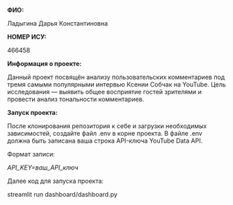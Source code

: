 **ФИО:**

Ладыгина Дарья Константиновна

**НОМЕР ИСУ:**

466458

**Информация о проекте:**

Данный проект посвящён анализу пользовательских комментариев под тремя самыми популярными интервью Ксении Собчак на YouTube.
Цель исследования — выявить общее восприятие гостей зрителями и провести анализ тональности комментариев.

**Запуск проекта:**

После клонирования репозитория к себе и загрузки необходимых зависимостей, создайте файл .env в корне проекта. 
В файле .env должна быть записана ваша строка API-ключа YouTube Data API.

Формат записи:

*API_KEY=ваш_API_ключ*

Далее код для запуска проекта:

streamlit run dashboard/dashboard.py
